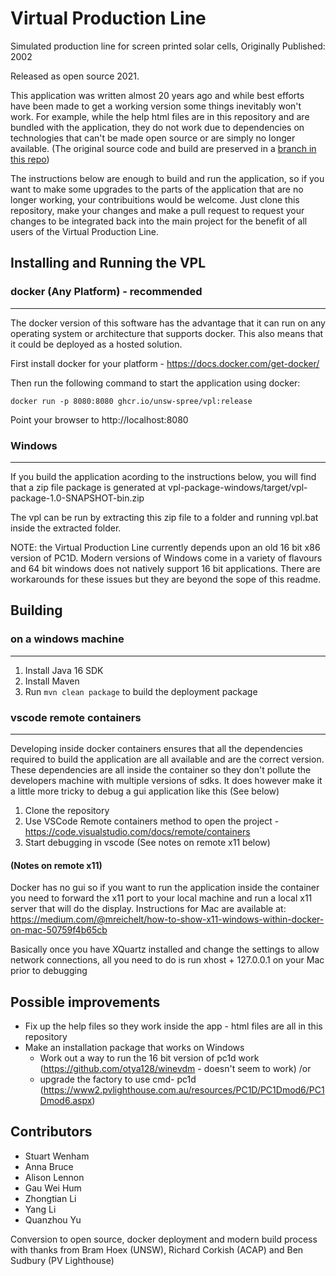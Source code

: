 # Virtual Production Line

Simulated production line for screen printed solar cells, Originally Published: 2002

Released as open source 2021.

This application was written almost 20 years ago and while best efforts have been made to get a working version some things inevitably won't work. For example, while the help html files are in this repository and are bundled with the application, they do not work due to dependencies on technologies that can't be made open source or are simply no longer available. (The original source code and build are preserved in a [branch in this repo](https://github.com/UNSW-SPREE/vpl/tree/legacy-build))

The instructions below are enough to build and run the application, so if you want to make some upgrades to the parts of the application that are no longer working, your contribuitions would be welcome. Just clone this repository, make your changes and make a pull request to request your changes to be integrated back into the main project for the benefit of all users of the Virtual Production Line.

## Installing and Running the VPL

### docker (Any Platform) - recommended
---

The docker version of this software has the advantage that it can run on any operating system or architecture that supports docker. This also means that it could be deployed as a hosted solution.

First install docker for your platform - https://docs.docker.com/get-docker/

Then run the following command to start the application using docker:

`docker run -p 8080:8080 ghcr.io/unsw-spree/vpl:release`

Point your browser to http://localhost:8080

### Windows
---
If you build the application acording to the instructions below, you will find that a zip file package is generated at vpl-package-windows/target/vpl-package-1.0-SNAPSHOT-bin.zip

The vpl can be run by extracting this zip file to a folder and running vpl.bat inside the extracted folder.

NOTE: the Virtual Production Line currently depends upon an old 16 bit x86 version of PC1D. Modern versions of Windows come in a variety of flavours and 64 bit windows does not natively support 16 bit applications. There are workarounds for these issues but they are beyond the sope of this readme.


## Building

### on a windows machine
---

1. Install Java 16 SDK
2. Install Maven
3. Run `mvn clean package` to build the deployment package

### vscode remote containers
---
Developing inside docker containers ensures that all the dependencies required to build the application are all available and are the correct version. These dependencies are all inside the container so they don't pollute the developers machine with multiple versions of sdks. It does however make it a little more tricky to debug a gui application like this (See below)

1. Clone the repository 
2. Use VSCode Remote containers method to open the project - https://code.visualstudio.com/docs/remote/containers
3. Start debugging in vscode (See notes on remote x11 below)

#### (Notes on remote x11)

Docker has no gui so if you want to run the application inside the container you need to forward the x11 port to your local machine and run a local x11 server that will do the display. Instructions for Mac are available at: https://medium.com/@mreichelt/how-to-show-x11-windows-within-docker-on-mac-50759f4b65cb

Basically once you have XQuartz installed and change the settings to allow network connections, all you need to do is run xhost + 127.0.0.1 on your Mac prior to debugging

## Possible improvements

- Fix up the help files so they work inside the app - html files are all in this repository
- Make an installation package that works on Windows
    - Work out a way to run the 16 bit version of pc1d work (https://github.com/otya128/winevdm - doesn't seem to work) /or
    - upgrade the factory to use cmd- pc1d (https://www2.pvlighthouse.com.au/resources/PC1D/PC1Dmod6/PC1Dmod6.aspx)

## Contributors

- Stuart Wenham
- Anna Bruce
- Alison Lennon
- Gau Wei Hum
- Zhongtian Li
- Yang Li
- Quanzhou Yu

Conversion to open source, docker deployment and modern build process with thanks from Bram Hoex (UNSW), Richard Corkish (ACAP) and Ben Sudbury (PV Lighthouse)




